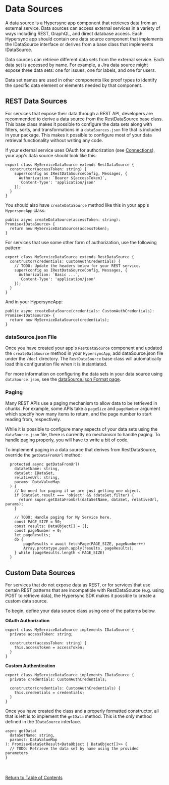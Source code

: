 # Data Sources

A data source is a Hypersync app component that retrieves data from an external service. Data sources can access external services in a variety of ways including REST, GraphQL, and direct database access. Each Hypersync app should contain one data source component that implements the IDataSource interface or derives from a base class that implements IDataSource.

Data sources can retrieve different data sets from the external service. Each data set is accessed by name. For example, a Jira data source might expose three data sets: one for issues, one for labels, and one for users.

Data set names are used in other components like proof types to identify the specific data element or elements needed by that component.

## REST Data Sources

For services that expose their data through a REST API, developers are recommended to derive a data source from the RestDataSource base class. This base class makes it possible to configure the data sets along with filters, sorts, and transformations in a `dataSources.json` file that is included in your package. This makes it possible to configure most of your data retrieval functionality without writing any code.

If your external service uses OAuth for authorization (see [Connections](./004-connections.md)), your app's data source should look like this:

```
export class MyServiceDataSource extends RestDataSource {
  constructor(accessToken: string) {
    super(config as IRestDataSourceConfig, Messages, {
      Authorization: `Bearer ${accessToken}`,
      'Content-Type': 'application/json'
    });
  }
}

```

You should also have `createDataSource` method like this in your app's `HypersyncApp` class:

```
public async createDataSource(accessToken: string): Promise<IDataSource> {
  return new MyServiceDataSource(accessToken);
}
```

For services that use some other form of authorization, use the following pattern:

```
export class MyServiceDataSource extends RestDataSource {
  constructor(credentials: CustomAuthCredentials) {
    // TODO: Update the headers below for your REST service.
    super(config as IRestDataSourceConfig, Messages, {
      Authorization: `Basic ...`,
      'Content-Type': 'application/json'
    });
  }
}
```

And in your HypersyncApp:

```
public async createDataSource(credentials: CustomAuthCredentials): Promise<IDataSource> {
  return new MyServiceDataSource(credentials);
}
```

### dataSource.json File

Once you have created your app's `RestDataSource` component and updated the `createDataSource` method in your `HypersyncApp`, add dataSource.json file under the `/decl` directory. The `RestDataSource` base class will automatically load this configuration file when it is instantiated.

For more information on configuring the data sets in your data source using `dataSource.json`, see the [dataSource.json Format page](./052-data-source-json.md).

### Paging

Many REST APIs use a paging mechanism to allow data to be retrieved in chunks. For example, some APIs take a `pageSize` and `pageNumber` argument which specify how many items to return, and the page number to start reading from, respectively.

While it is possible to configure many aspects of your data sets using the `dataSource.json` file, there is currently no mechanism to handle paging. To handle paging properly, you will have to write a bit of code.

To implement paging in a data source that derives from RestDataSource, override the `getDataFromUrl` method:

```
  protected async getDataFromUrl(
    dataSetName: string,
    dataSet: IDataSet,
    relativeUrl: string,
    params: DataValueMap
  ) {
    // No need for paging if we are just getting one object.
    if (dataSet.result === 'object' && !dataSet.filter) {
      return super.getDataFromUrl(dataSetName, dataSet, relativeUrl, params);
    }

    // TODO: Handle paging for My Service here.
    const PAGE_SIZE = 50;
    const results: DataObject[] = [];
    const pageNumber = 0;
    let pageResults;
    do {
        pageResults = await fetchPage(PAGE_SIZE, pageNumber++)
        Array.prototype.push.apply(results, pageResults);
    } while (pageResults.length < PAGE_SIZE)
  }
```

## Custom Data Sources

For services that do not expose data as REST, or for services that use certain REST patterns that are incompatible with RestDataSource (e.g. using POST to retrieve data), the Hypersync SDK makes it possible to create a custom data source.

To begin, define your data source class using one of the patterns below.

**OAuth Authorization**

```
export class MyServiceDataSource implements IDataSource {
  private accessToken: string;

  constructor(accessToken: string) {
    this.accessToken = accessToken;
  }
}
```

**Custom Authentication**

```
export class MyServiceDataSource implements IDataSource {
  private credentials: CustomAuthCredentials;

  constructor(credentials: CustomAuthCredentials) {
    this.credentials = credentials;
  }
}
```

Once you have created the class and a properly formatted constructor, all that is left is to implement the `getData` method. This is the only method defined in the `IDataSource` interface.

```
async getData(
  dataSetName: string,
  params?: DataValueMap
): Promise<DataSetResult<DataObject | DataObject[]>> {
  // TODO: Retrieve the data set by name using the provided parameters.
}
```

<br></br>
[Return to Table of Contents](./000-toc.md)
